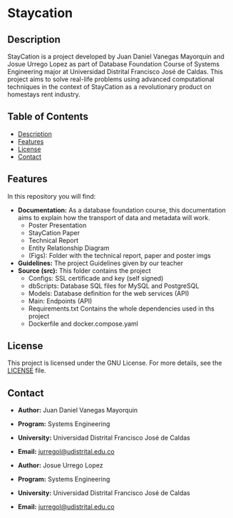 # Staycation

## Description

StayCation is a project developed by Juan Daniel Vanegas Mayorquin and Josue Urrego Lopez as part of Database Foundation Course of Systems Engineering  major at Universidad Distrital Francisco José de Caldas. This project aims to solve real-life problems using advanced computational techniques in the context of StayCation as a revolutionary product on homestays rent industry.

## Table of Contents

- [Description](#description)
- [Features](#features)
- [License](#license)
- [Contact](#contact)

## Features

In this repository you will find:
- **Documentation:** As a database foundation course, this documentation aims to explain how the transport of data and metadata will work.
  - Poster Presentation
  - StayCation Paper
  - Technical Report
  - Entity Relationship Diagram
  - (Figs): Folder with the technical report, paper and poster imgs
- **Guidelines:** The project Guidelines given by our teacher
- **Source (src):** This folder contains the project
  - Configs: SSL certificade and key (self signed)
  - dbScripts: Database SQL files for MySQL and PostgreSQL
  - Models: Database definition for the web services (API)
  - Main: Endpoints (API)
  - Requirements.txt Contains the whole dependencies used in ths project
  - Dockerfile and docker.compose.yaml

## License

This project is licensed under the GNU License. For more details, see the [LICENSE](LICENSE) file.

## Contact

- **Author:** Juan Daniel Vanegas Mayorquin
- **Program:** Systems Engineering
- **University:** Universidad Distrital Francisco José de Caldas
- **Email:** [jurregol@udistrital.edu.co](mailto:jdvanegasm@udistrital.edu.co)

- **Author:** Josue Urrego Lopez
- **Program:** Systems Engineering
- **University:** Universidad Distrital Francisco José de Caldas
- **Email:** [jurregol@udistrital.edu.co](mailto:jurregol@udistrital.edu.co)
